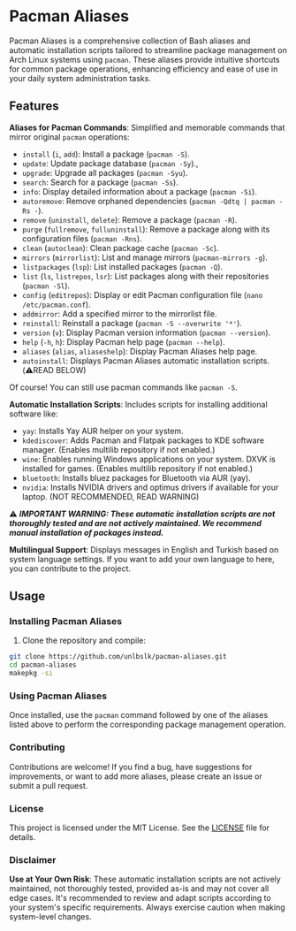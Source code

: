 # Pacman Aliases

Pacman Aliases is a comprehensive collection of Bash aliases and automatic installation scripts tailored to streamline package management on Arch Linux systems using `pacman`. These aliases provide intuitive shortcuts for common package operations, enhancing efficiency and ease of use in your daily system administration tasks.

## Features

**Aliases for Pacman Commands**: Simplified and memorable commands that mirror original `pacman` operations:
- `install` (`i`, `add`): Install a package (`pacman -S`).
- `update`: Update package database (`pacman -Sy`).,
- `upgrade`: Upgrade all packages (`pacman -Syu`).
- `search`: Search for a package (`pacman -Ss`).
- `info`: Display detailed information about a package (`pacman -Si`).
- `autoremove`: Remove orphaned dependencies (`pacman -Qdtq | pacman -Rs -`).
- `remove` (`uninstall`, `delete`): Remove a package (`pacman -R`).
- `purge` (`fullremove`, `fulluninstall`): Remove a package along with its configuration files (`pacman -Rns`).
- `clean` (`autoclean`): Clean package cache (`pacman -Sc`).
- `mirrors` (`mirrorlist`): List and manage mirrors (`pacman-mirrors -g`).
- `listpackages` (`lsp`): List installed packages (`pacman -Q`).
- `list` (`ls`, `listrepos`, `lsr`): List packages along with their repositories (`pacman -Sl`).
- `config` (`editrepos`): Display or edit Pacman configuration file (`nano /etc/pacman.conf`).
- `addmirror`: Add a specified mirror to the mirrorlist file.
- `reinstall`: Reinstall a package (`pacman -S --overwrite '*'`).
- `version` (`v`): Display Pacman version information (`pacman --version`).
- `help` (`-h`, `h`): Display Pacman help page (`pacman --help`).
- `aliases` (`alias`, `aliaseshelp`): Display Pacman Aliases help page.
- `autoinstall`: Displays Pacman Aliases automatic installation scripts. (⚠️READ BELOW)

Of course! You can still use pacman commands like `pacman -S`.

**Automatic Installation Scripts**: Includes scripts for installing additional software like:
- `yay`: Installs Yay AUR helper on your system.
- `kdediscover`: Adds Pacman and Flatpak packages to KDE software manager. (Enables multilib repository if not enabled.)
- `wine`: Enables running Windows applications on your system. DXVK is installed for games. (Enables multilib repository if not enabled.)
- `bluetooth`: Installs bluez packages for Bluetooth via AUR (yay).
- `nvidia`: Installs NVIDIA drivers and optimus drivers if available for your laptop. (NOT RECOMMENDED, READ WARNING)

⚠️ **_IMPORTANT WARNING: These automatic installation scripts are not thoroughly tested and are not actively maintained. We recommend manual installation of packages instead._**

**Multilingual Support**: Displays messages in English and Turkish based on system language settings. If you want to add your own language to here, you can contribute to the project.

## Usage

### Installing Pacman Aliases

1. Clone the repository and compile:
```bash
git clone https://github.com/unlbslk/pacman-aliases.git
cd pacman-aliases
makepkg -si
```

### Using Pacman Aliases

Once installed, use the `pacman` command followed by one of the aliases listed above to perform the corresponding package management operation.

### Contributing

Contributions are welcome! If you find a bug, have suggestions for improvements, or want to add more aliases, please create an issue or submit a pull request.

### License

This project is licensed under the MIT License. See the [LICENSE](LICENSE) file for details.

### Disclaimer

**Use at Your Own Risk**: These automatic installation scripts are not actively maintained, not thoroughly tested, provided as-is and may not cover all edge cases. It's recommended to review and adapt scripts according to your system's specific requirements. Always exercise caution when making system-level changes.
